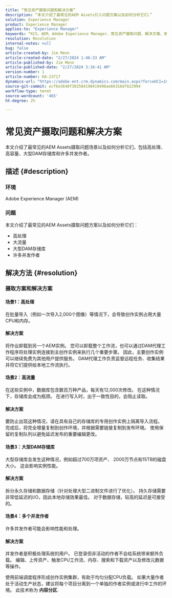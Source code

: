 ```yaml
---
title: “常见资产摄取问题和解决方案”
description: “本文介绍了最常见的AEM Assets引入问题方案以及如何分析它们。”
solution: Experience Manager
product: Experience Manager
applies-to: "Experience Manager"
keywords: “KCS、AEM、Adobe Experience Manager、常见资产摄取问题、解决方案、故障排除、内容分区、高处理、大容量、大型DAM存储库、许多并发作者”
resolution: Resolution
internal-notes: null
bug: false
article-created-by: Jim Menn
article-created-date: "2/27/2024 1:46:33 AM"
article-published-by: Jim Menn
article-published-date: "2/27/2024 3:16:41 AM"
version-number: 1
article-number: KA-23717
dynamics-url: "https://adobe-ent.crm.dynamics.com/main.aspx?forceUCI=1&pagetype=entityrecord&etn=knowledgearticle&id=d7ee0108-12d5-ee11-9079-6045bd006268"
source-git-commit: ecf6e3640f302584198419498ae66316d7622994
workflow-type: tm+mt
source-wordcount: '465'
ht-degree: 2%

---
```


# 常见资产摄取问题和解决方案


本文介绍了最常见的AEM Assets摄取问题场景以及如何分析它们，包括高处理、高容量、大型DAM存储库和许多并发作者。

## 描述 {#description}


### 环境

Adobe Experience Manager (AEM)

### 问题

本文介绍了最常见的AEM Assets摄取问题方案以及如何分析它们：

- 高处理
- 大流量
- 大型DAM存储库
- 许多并发作者



## 解决方法 {#resolution}


### 摄取方案和解决方案

#### 场景1：高处理

在批量导入（例如一次导入2,000个图像）等情况下，会导致创作实例占用大量CPU和内存。

#### 解决方案

将作业卸载到另一个AEM实例。 您可以卸载整个工作流，也可以通过DAM代理工作程序将处理实例连接到主创作实例来执行几个重要步骤。 因此，主要创作实例可以继续免费为其他用户提供服务。 DAM代理工作负责监督远程任务、收集结果并将它们提供给本地工作流执行。

#### 场景2：高流量&#x200B;

在这些实例中，数据库包含数百万种产品，每天有12,000次修改。 在这种情况下，存储库会成为瓶颈。 在进行写入时，出于一致性目的，会阻止读取。

#### 解决方案

要防止出现这种情况，请在具有自己的存储库的专用创作实例上隔离导入流程。 完成后，将完全增量复制到创作环境，并根据需要链接复制到发布环境。 使用保留的复制队列以避免延迟发布的重要编辑更改。

#### 场景3：大型DAM存储库

大型存储库会发生这种情况，例如超过700万项资产、 2000万节点和15TB的磁盘大小。 这会影响实例性能。

#### 解决方案

拆分永久存储和数据存储（针对处理大型二进制文件进行了优化）。 持久存储需要非常低延迟的I/O，因此本地存储效果最佳。 对于数据存储，较高的延迟是可接受的。

#### 场景4：多个并发作者

许多并发作者可能会影响性能和处理。

#### 解决方案

并发作者是积极处理系统的用户。 已登录但非活动的作者不会给系统带来额外负载。 编辑、上传资产、触发CPU工作流、内存、搜索和下载资产以及修改元数据等操作。

使用前端调度程序形成创作实例集群，有助于均匀分配CPU负载。 如果大量作者处于活动生产状态，建议将每个项目分离到一个单独的作者实例或进行中工作的环境。 此技术称为 <b>内容分区</b>.
